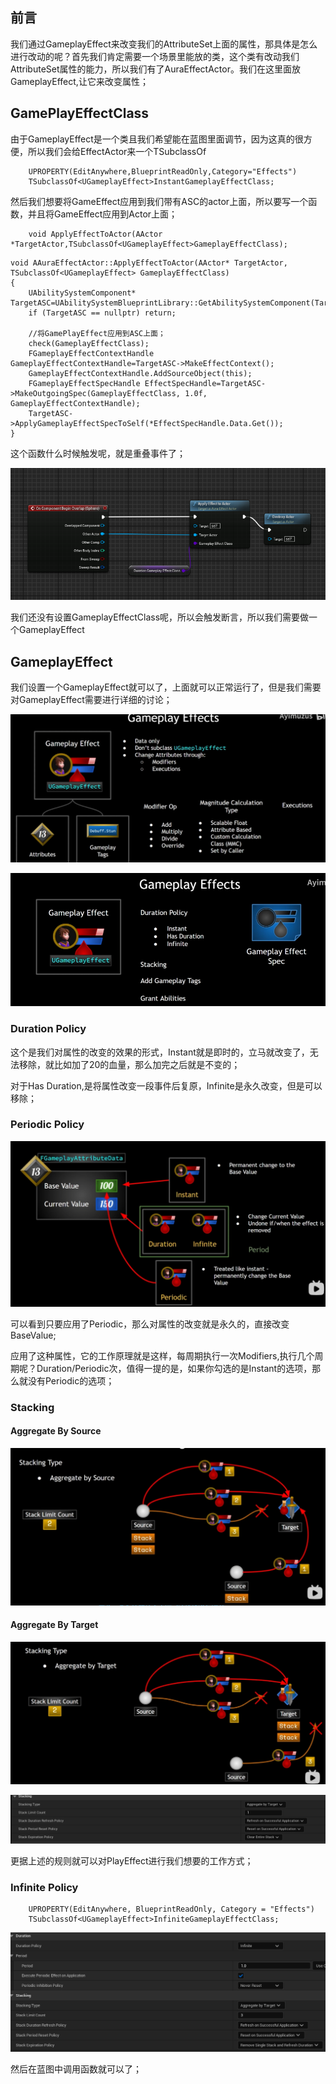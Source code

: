 ## 前言

我们通过GameplayEffect来改变我们的AttributeSet上面的属性，那具体是怎么进行改动的呢？首先我们肯定需要一个场景里能放的类，这个类有改动我们AttributeSet属性的能力，所以我们有了AuraEffectActor。我们在这里面放GameplayEffect,让它来改变属性；

## GamePlayEffectClass

由于GameplayEffect是一个类且我们希望能在蓝图里面调节，因为这真的很方便，所以我们会给EffectActor来一个TSubclassOf

```
	UPROPERTY(EditAnywhere,BlueprintReadOnly,Category="Effects")
	TSubclassOf<UGameplayEffect>InstantGameplayEffectClass;
```

然后我们想要将GameEffect应用到我们带有ASC的actor上面，所以要写一个函数，并且将GameEffect应用到Actor上面；

```
	void ApplyEffectToActor(AActor *TargetActor,TSubclassOf<UGameplayEffect>GameplayEffectClass);
```

```
void AAuraEffectActor::ApplyEffectToActor(AActor* TargetActor, TSubclassOf<UGameplayEffect> GameplayEffectClass)
{
	UAbilitySystemComponent* TargetASC=UAbilitySystemBlueprintLibrary::GetAbilitySystemComponent(TargetActor);
	if (TargetASC == nullptr) return;

	//将GamePlayEffect应用到ASC上面；
	check(GameplayEffectClass);
	FGameplayEffectContextHandle GameplayEffectContextHandle=TargetASC->MakeEffectContext();
	GameplayEffectContextHandle.AddSourceObject(this);
	FGameplayEffectSpecHandle EffectSpecHandle=TargetASC->MakeOutgoingSpec(GameplayEffectClass, 1.0f, GameplayEffectContextHandle);
	TargetASC->ApplyGameplayEffectSpecToSelf(*EffectSpecHandle.Data.Get());
}

```

这个函数什么时候触发呢，就是重叠事件了；

![1717232838265](image/16_GameEffect/1717232838265.png)

我们还没有设置GameplayEffectClass呢，所以会触发断言，所以我们需要做一个GameplayEffect

## GameplayEffect

我们设置一个GameplayEffect就可以了，上面就可以正常运行了，但是我们需要对GameplayEffect需要进行详细的讨论；

![1717233172815](image/16_GameEffect/1717233172815.png)

![1717233247457](image/16_GameEffect/1717233247457.png)

### Duration Policy

这个是我们对属性的改变的效果的形式，Instant就是即时的，立马就改变了，无法移除，就比如加了20的血量，那么加完之后就是不变的；

对于Has Duration,是将属性改变一段事件后复原，Infinite是永久改变，但是可以移除；

### Periodic Policy

![1717233601468](image/16_GameEffect/1717233601468.png)

可以看到只要应用了Periodic，那么对属性的改变就是永久的，直接改变BaseValue;

应用了这种属性，它的工作原理就是这样，每周期执行一次Modifiers,执行几个周期呢？Duration/Periodic次，值得一提的是，如果你勾选的是Instant的选项，那么就没有Periodic的选项；

### Stacking

#### Aggregate By Source

![1717233961070](image/16_GameEffect/1717233961070.png)

#### Aggregate By Target

![1717234035997](image/16_GameEffect/1717234035997.png)

![1717234076078](image/16_GameEffect/1717234076078.png)

更据上述的规则就可以对PlayEffect进行我们想要的工作方式；

### Infinite Policy

```
	UPROPERTY(EditAnywhere, BlueprintReadOnly, Category = "Effects")
	TSubclassOf<UGameplayEffect>InfiniteGameplayEffectClass;
```

![1717589247750](image/16_GameEffect/1717589247750.png)

然后在蓝图中调用函数就可以了；
